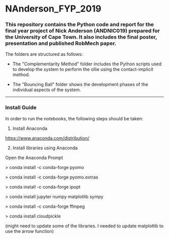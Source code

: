 # NAnderson_FYP_2019

### This repository contains the Python code and report for the final year project of Nick Anderson (ANDNIC019) prepared for the University of Cape Town. It also includes the final poster, presentation and published RobMech paper. 

The folders are structured as follows:

* The "Complementarity Method" folder includes the Python scripts used to develop the system to perform the ollie using the contact-implicit method.

* The "Bouncing Ball" folder shows the development phases of the individual aspects of the system.

------------------------------------------------------------------------------------------------------------------------------------------

### Install Guide

In order to run the notebooks, the following steps should be taken:

1. Install Anaconda

https://www.anaconda.com/distribution/

2. Install libraries using Anaconda

Open the Anaconda Prompt

\> conda install -c conda-forge pyomo

\> conda install -c conda-forge pyomo.extras

\> conda install -c conda-forge ipopt

\> conda install jupyter numpy matplotlib sympy

\> conda install -c conda-forge ffmpeg

\> conda install cloudpickle

(might need to update some of the libraries. I needed to update matplotlib to use the arrow function)

